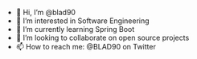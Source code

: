 - 👋 Hi, I’m @blad90
- 👀 I’m interested in Software Engineering
- 🌱 I’m currently learning Spring Boot
- 💞️ I’m looking to collaborate on open source projects
- 📫 How to reach me: @BLAD90 on Twitter

<!---
blad90/blad90 is a ✨ special ✨ repository because its `README.md` (this file) appears on your GitHub profile.
You can click the Preview link to take a look at your changes.
--->
